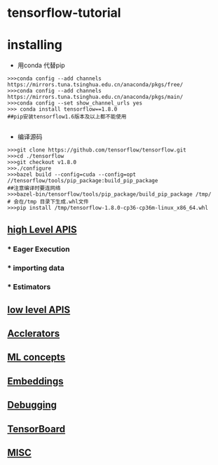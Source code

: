 tensorflow-tutorial
====

# installing
* 用conda 代替pip
```
>>>conda config --add channels https://mirrors.tuna.tsinghua.edu.cn/anaconda/pkgs/free/
>>>conda config --add channels https://mirrors.tuna.tsinghua.edu.cn/anaconda/pkgs/main/
>>>conda config --set show_channel_urls yes
>>> conda install tensorflow==1.8.0
##pip安装tensorflow1.6版本及以上都不能使用 


```
* 编译源码
```
>>>git clone https://github.com/tensorflow/tensorflow.git 
>>>cd ./tensorflow
>>>git checkout v1.8.0
>>>./configure
>>>bazel build --config=cuda --config=opt //tensorflow/tools/pip_package:build_pip_package
##注意编译时要连网络
>>>bazel-bin/tensorflow/tools/pip_package/build_pip_package /tmp/
# 会在/tmp 目录下生成.whl文件
>>>pip install /tmp/tensorflow-1.8.0-cp36-cp36m-linux_x86_64.whl

```
##  [high Level APIS](./High_APIS)

### * Eager Execution
### * importing data
### * Estimators


## [low level APIS](Low_APIS)


## [Acclerators](./Accelerztors)



## [ML concepts](./ML_Concepts)

## [Embeddings](./Embeddings)
## [Debugging](./Debugging)

## [TensorBoard](./TensorBoard)

## [MISC](./Misc)


